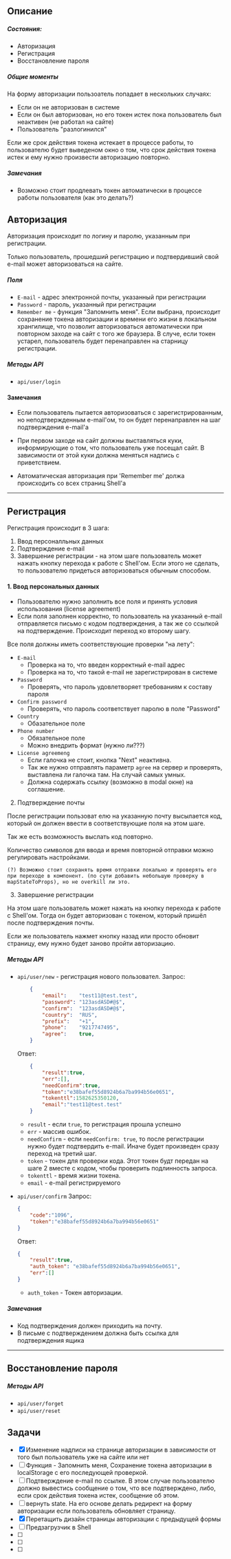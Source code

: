 ## Описание

##### Состояния:
- Авторизация
- Регистрация
- Восстановление пароля

##### Общие моменты
На форму авторизации пользоатель попадает в нескольких случаях:
- Если он не авторизован в системе
- Если он был авторизован, но его токен истек пока пользователь был неактивен (не работал на сайте)
- Пользователь "разлогинился"

Если же срок действия токена истекает в процессе работы, то пользователю будет выведеном окно о том, что срок действия токена истек и ему нужно произвести авторизацию повторно.

##### Замечания

- Возможно стоит продлевать токен автоматически в процессе работы пользователя (как это делать?)

## Авторизация

Авторизация происходит по логину и паролю, указанным при регистрации.

Только пользователь, прошедший регистрацию и подтвердивший свой e-mail может авторизоваться на сайте.

##### Поля

- `E-mail` - адрес электронной почты, указанный при регистрации 
- `Password` - пароль, указанный при регистрации
- `Remember me` - функция "Запомнить меня". Если выбрана, происходит сохранение токена авторизации и времени его жизни в локальном хрангилище, что позволит авторизоваться автоматически при повторном заходе на сайт с того же браузера. В случе, если токен устарел, пользователь будет перенаправлен на старницу регистрации. 

##### Методы API

- `api/user/login`

#### Замечания

- Если пользователь пытается авторизоваться с зарегистрированным, но неподтвержденным e-mail'ом, то он будет перенаправлен на шаг подтверждения e-mail'а

- При первом заходе на сайт должны выставляться куки, информирующие о том, что пользователь уже посещал сайт. В зависимости от этой куки должна меняться надпись с приветствием.

- Автоматическая авторизация при 'Remember me' должа происходить со всех страниц Shell'а

---

## Регистрация

Регистрация происходит в 3 шага:
1. Ввод персоналльных данных
2. Подтверждение e-mail
3. Завершение регистрации - на этом шаге пользователь может нажать кнопку перехода к работе с Shell'ом. Если этого не сделать, то пользователю придеться авторизоваться обычным способом.

#### 1. Ввод персональных данных

- Пользователю нужно заполнить все поля и принять условия использования (license agreement)
- Если поля заполнен корректно, то пользователь на указанный e-mail отправляется письмо с кодом подтверждения, а так же со ссылкой на подтверждение. Происходит переход ко второму шагу.

Все поля должны иметь соответствующие проверки "на лету":
- `E-mail`
    - Проверка на то, что введен корректный e-mail адрес
    - Проверка на то, что такой e-mail не зарегистрирован в системе
- `Password`
    - Проверять, что пароль удовлетворяет требованиям к составу пароля
- `Confirm password`
    - Проверять, что пароль соответствует паролю в поле "Password"
- `Country`
    - Обазательное поле
- `Phone number`
    - Обязательное поле
    - Можно внедрить формат (нужно ли???)
- `License agreemeng`
    - Если галочка не стоит, кнопка "Next" неактивна.
    - Так же нужно отправлять параметр `agree` на сервер и проверять, выставлена ли галочка там. На случай самых умных.
    - Должна содержать ссылку (возможно в modal окне) на соглашение.


2. Подтверждение почты

После регистрации пользоват елю на указанную почту высылается код, который он должен ввести в соответствующие поля на этом шаге.

Так же есть возможность выслать код повторно. 

Количество символов для ввода и время повторной отправки можно регулировать настройками.

`(?) Возможно стоит сохранять время отправки локально и проверять его при переходе в компонент. (по сути добавить небольшую проверку в mapStateToProps), но не overkill ли это.`

3. Завершение регистрации

На этом шаге пользователь может нажать на кнопку перехода к работе с Shell'ом. Тогда он будет авторизован с токеном, который пришёл после подтверждения почты.

Если же пользователь нажмет кнопку назад или просто обновит страницу, ему нужно будет заново пройти авторизацию.

##### Методы API

- `api/user/new` - регистрация нового пользовател. 
    Запрос:
    ```json
        {
            "email":	"test11@test.test",
            "password":	"123asdASD#@$",
            "confirm":	"123asdASD#@$",
            "country":	"RUS",
            "prefix":	"+1",
            "phone":	"9217747495",
            "agree":	true,
        }
    ```
    Ответ:
    ```json
        {
            "result":true,
            "err":[],
            "needConfirm":true,
            "token":"e38bafef55d8924b6a7ba994b56e0651",
            "tokenttl":1582625350120,
            "email":"test11@test.test"
        }
    ```

    - `result` - если `true`, то регистрация прошла успешно
    - `err` - массив ошибок.
    - `needConfirm` - если `needConfirm: true`, то после регистрации нужно будет подтвердить e-mail. Иначе будет произведен сразу переход на третий шаг.
    - `token` - токен для проверки кода. Этот токен будт передан на шаге 2 вместе с кодом, чтобы проверить подлинность запроса.
    - `tokenttl` - время жизни токена. 
    - `email` - e-mail регистрируемого

- `api/user/confirm`
    Запрос:
    ```json
    {
        "code":"1096",
        "token":"e38bafef55d8924b6a7ba994b56e0651"
    }
    ```

    Ответ:
    ```json
    {
        "result":true,
        "auth_token": "e38bafef55d8924b6a7ba994b56e0651",
        "err":[]
    }
    ```

    - `auth_token` - Токен авторизации.

##### Замечания

- Код подтверждения должен приходить на почту.
- В письме с подтверждением должна быть ссылка для подтверждения ящика

--- 

## Восстановление пароля

##### Методы API

- `api/user/forget`
- `api/user/reset`


## Задачи

- [X] Изменение надписи на странице авторизации в зависимости от того был пользователь уже на сайте или нет
- [ ] Функция - Запомнить меня, Сохранение токена авторизации в localStorage с его последующей проверкой.
- [ ] Подтверждение e-mail по ссылке. В этом случае пользователю должно вывестись сообщение о том, что все подтверждено, либо, если срок действия токена истек, сообщение об этом.
- [ ] вернуть state. На его основе делать редирект на форму авторизации если пользователь обновляет страницу.
- [X] Перетащить дизайн страницы авторизации с предыдущей формы
- [ ] Предзагрузчик в Shell
- [ ] 
- [ ] 
- [ ] 


